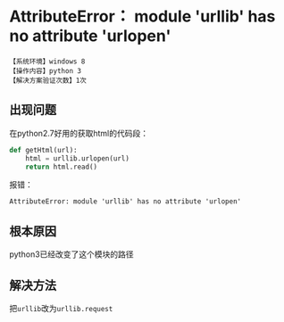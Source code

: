 # AttributeError： module 'urllib' has no attribute 'urlopen'
`【系统环境】windows 8`  
`【操作内容】python 3`  
`【解决方案验证次数】1次`  
## <i class="fa fa-question-circle"></i> 出现问题
在python2.7好用的获取html的代码段：
```python
def getHtml(url):
    html = urllib.urlopen(url)
    return html.read()
```
报错：
```
AttributeError: module 'urllib' has no attribute 'urlopen'
```
## <i class="fa fa-bullseye"></i> 根本原因
python3已经改变了这个模块的路径
## <i class="fa fa-check-circle"></i> 解决方法
把`urllib`改为`urllib.request`
